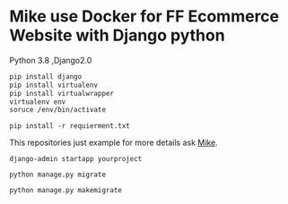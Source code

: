 

# Mike use Docker for FF Ecommerce Website with Django python

Python 3.8 ,Django2.0

```markdown
pip install django
pip install virtualenv
pip install virtualwrapper
virtualenv env
soruce /env/bin/activate
```
`pip install -r requierment.txt`


This repositories just example for more details ask [Mike](https://wwww.facebook.com/pections).

`django-admin startapp yourproject`

`python manage.py migrate`

`python manage.py makemigrate`
